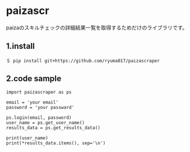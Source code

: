 # paizascr
paizaのスキルチェックの詳細結果一覧を取得するためだけのライブラリです。


## 1.install
    ＄ pip install git+https://github.com/ryuma017/paizascraper

## 2.code sample
    import paizascraper as ps

    email = 'your email'
    password = 'your passward'

    ps.login(email, password)
    user_name = ps.get_user_name()
    results_data = ps.get_results_data()

    print(user_name)
    print(*results_data.items(), sep='\n')
